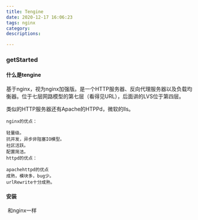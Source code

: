 ```yaml
---
title: Tengine
date: 2020-12-17 16:06:23
tags: nginx
category: 
descriptions: 

---
```


### getStarted

#### 什么是tengine

基于nginx，视为nginx加强版。是一个HTTP服务器、反向代理服务器以及负载均衡器。位于七层网路模型的第七层（看得见URL），后面讲的LVS位于第四层。



类似的HTTP服务器还有Apache的HTPPd，微软的lls。

```
nginx的优点：

轻量级。
抗并发，异步非阻塞IO模型。
社区活跃。
配置简洁。
httpd的优点：

apachehttpd的优点
成熟，模块多，bug少。
urlRewrite十分成熟。
```

#### 安装

​	和nginx一样


